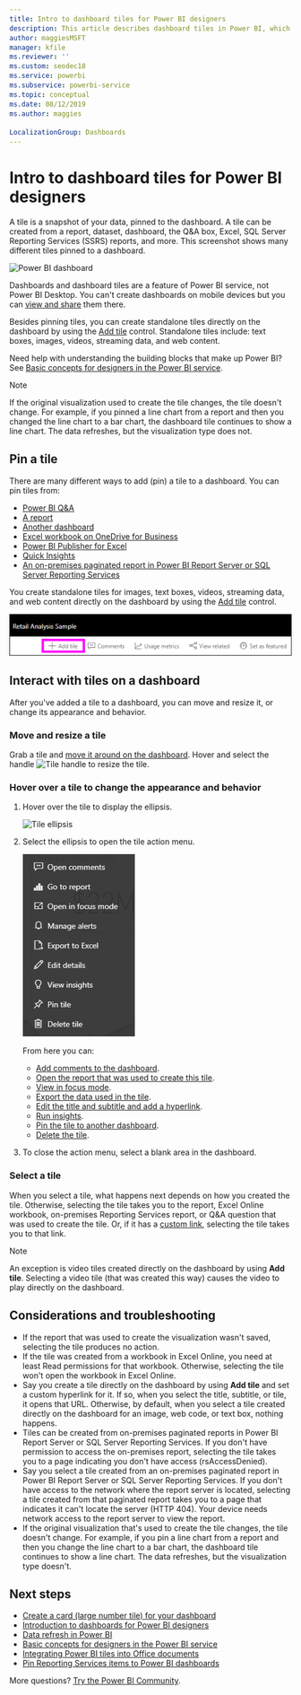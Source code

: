 ```yaml
---
title: Intro to dashboard tiles for Power BI designers
description: This article describes dashboard tiles in Power BI, which includes tiles that are created from SQL Server Reporting Services (SSRS) reports.
author: maggiesMSFT
manager: kfile
ms.reviewer: ''
ms.custom: seodec18
ms.service: powerbi
ms.subservice: powerbi-service
ms.topic: conceptual
ms.date: 08/12/2019
ms.author: maggies

LocalizationGroup: Dashboards
---
```

# Intro to dashboard tiles for Power BI designers

A tile is a snapshot of your data, pinned to the dashboard. A tile can be created from a report, dataset, dashboard, the Q&A box, Excel, SQL Server Reporting Services (SSRS) reports, and more.  This screenshot shows many different tiles pinned to a dashboard.

![Power BI dashboard](media/service-dashboard-tiles/power-bi-dashboard.png)

Dashboards and dashboard tiles are a feature of Power BI service, not Power BI Desktop. You can't create dashboards on mobile devices but you can [view and share](mobile-apps-view-dashboard.md) them there.

Besides pinning tiles, you can create standalone tiles directly on the dashboard by using the [Add tile](service-dashboard-add-widget.md) control. Standalone tiles include: text boxes, images, videos, streaming data, and web content.

Need help with understanding the building blocks that make up Power BI? See [Basic concepts for designers in the Power BI service](service-basic-concepts.md).

> [!NOTE]
> If the original visualization used to create the tile changes, the tile doesn't change.  For example, if you pinned a line chart from a report and then you changed the line chart to a bar chart, the dashboard tile continues to show a line chart. The data refreshes, but the visualization type does not.
> 
> 

## Pin a tile
There are many different ways to add (pin) a tile to a dashboard. You can pin tiles from:

* [Power BI Q&A](service-dashboard-pin-tile-from-q-and-a.md)
* [A report](service-dashboard-pin-tile-from-report.md)
* [Another dashboard](service-pin-tile-to-another-dashboard.md)
* [Excel workbook on OneDrive for Business](service-dashboard-pin-tile-from-excel.md)
* [Power BI Publisher for Excel](publisher-for-excel.md)
* [Quick Insights](service-insights.md)
* [An on-premises paginated report in Power BI Report Server or SQL Server Reporting Services](https://docs.microsoft.com/sql/reporting-services/pin-reporting-services-items-to-power-bi-dashboards)

You create standalone tiles for images, text boxes, videos, streaming data, and web content directly on the dashboard by using the [Add tile](service-dashboard-add-widget.md) control.

  ![Add tile icon](media/service-dashboard-tiles/add_widgetnew.png)

## Interact with tiles on a dashboard
After you've added a tile to a dashboard, you can move and resize it, or change its appearance and behavior.

### Move and resize a tile
Grab a tile and [move it around on the dashboard](service-dashboard-edit-tile.md). Hover and select the handle ![Tile handle](media/service-dashboard-tiles/resize-handle.jpg) to resize the tile.

### Hover over a tile to change the appearance and behavior
1. Hover over the tile to display the ellipsis.
   
    ![Tile ellipsis](media/service-dashboard-tiles/ellipses_new.png)
2. Select the ellipsis to open the tile action menu.
   
    ![Ellipsis icon](media/service-dashboard-tiles/power-bi-tile-menu.png)
   
    From here you can:
   
     * [Add comments to the dashboard](consumer/end-user-comment.md).
     * [Open the report that was used to create this tile](service-reports.md).  
     * [View in focus mode](service-focus-mode.md).   
     * [Export the data used in the tile](visuals/power-bi-visualization-export-data.md).
     * [Edit the title and subtitle and add a hyperlink](service-dashboard-edit-tile.md). 
     * [Run insights](service-insights.md). 
     * [Pin the tile to another dashboard](service-pin-tile-to-another-dashboard.md).
     * [Delete the tile](service-dashboard-edit-tile.md).

3. To close the action menu, select a blank area in the dashboard.

### Select a tile
When you select a tile, what happens next depends on how you created the tile. Otherwise, selecting the tile takes you to the report, Excel Online workbook, on-premises Reporting Services report, or Q&A question that was used to create the tile. Or, if it has a [custom link](service-dashboard-edit-tile.md), selecting the tile takes you to that link.

> [!NOTE]
> An exception is video tiles created directly on the dashboard by using **Add tile**. Selecting a video tile (that was created this way) causes the video to play directly on the dashboard.   
> 
> 

## Considerations and troubleshooting

* If the report that was used to create the visualization wasn't saved, selecting the tile produces no action.
* If the tile was created from a workbook in Excel Online, you need at least Read permissions for that workbook. Otherwise, selecting the tile won't open the workbook in Excel Online.
* Say you create a tile directly on the dashboard by using **Add tile** and set a custom hyperlink for it. If so, when you select the title, subtitle, or tile, it opens that URL. Otherwise, by default, when you select a tile created directly on the dashboard for an image, web code, or text box, nothing happens.
* Tiles can be created from on-premises paginated reports in Power BI Report Server or SQL Server Reporting Services. If you don't have permission to access the on-premises report, selecting the tile takes you to a page indicating you don't have access (rsAccessDenied).
* Say you select a tile created from an on-premises paginated report in Power BI Report Server or SQL Server Reporting Services. If you don't have access to the network where the report server is located, selecting a tile created from that paginated report takes you to a page that indicates it can't locate the server (HTTP 404). Your device needs network access to the report server to view the report.
* If the original visualization that's used to create the tile changes, the tile doesn't change. For example, if you pin a line chart from a report and then you change the line chart to a bar chart, the dashboard tile continues to show a line chart. The data refreshes, but the visualization type doesn't.

## Next steps
- [Create a card (large number tile) for your dashboard](power-bi-visualization-card.md)
- [Introduction to dashboards for Power BI designers](service-dashboards.md)  
- [Data refresh in Power BI](refresh-data.md)
- [Basic concepts for designers in the Power BI service](service-basic-concepts.md)
- [Integrating Power BI tiles into Office documents](http://blogs.msdn.com/b/powerbidev/archive/2015/09/28/integrating-power-bi-tiles-into-office-documents.aspx)
- [Pin Reporting Services items to Power BI dashboards](https://msdn.microsoft.com/library/mt604784.aspx)

More questions? [Try the Power BI Community](http://community.powerbi.com/).

